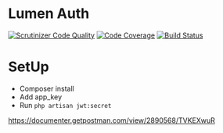 # Lumen Auth

[![Scrutinizer Code Quality](https://scrutinizer-ci.com/g/VictorAlagwu/lumenauth/badges/quality-score.png?b=master)](https://scrutinizer-ci.com/g/VictorAlagwu/lumenauth/?branch=master)
[![Code Coverage](https://scrutinizer-ci.com/g/VictorAlagwu/lumenauth/badges/coverage.png?b=master)](https://scrutinizer-ci.com/g/VictorAlagwu/lumenauth/?branch=master)
[![Build Status](https://scrutinizer-ci.com/g/VictorAlagwu/lumenauth/badges/build.png?b=master)](https://scrutinizer-ci.com/g/VictorAlagwu/lumenauth/build-status/master)

# SetUp

* Composer install
* Add app_key
* Run `php artisan jwt:secret`

https://documenter.getpostman.com/view/2890568/TVKEXwuR